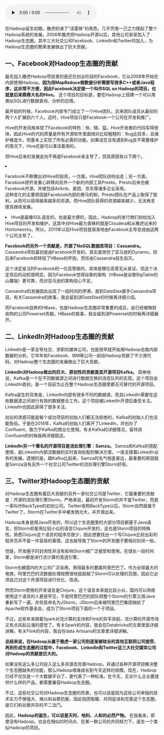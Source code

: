 <audio id="audio" title="076 | 社交公司们的大数据贡献" controls="" preload="none"><source id="mp3" src="https://static001.geekbang.org/resource/audio/f4/dc/f432e55591c6e67a1a8f2af57dae16dc.mp3"></audio>

在Hadoop诞生初期，雅虎扮演了“活雷锋”的角色，几乎凭借一己之力撑起了整个Hadoop系统的发展。2006年雅虎把Hadoop开源以后，其他公司渐渐加入了Hadoop生态圈，其中三大社交公司Facebook、LinkedIn和Twitter的加入，为Hadoop生态圈的繁荣发展做出了巨大贡献。

## 一、Facebook对Hadoop生态圈的贡献

最先加入雅虎Hadoop项目里的是还在创业阶段的Facebook，它从2008年开始在内部使用Hadoop。**因为用MapReduce做数据分析需要写很多C++或者Java程序，这非常不方便，因此Facebook决定做一个叫作SQL on Hadoop的项目，也就是后来鼎鼎大名的Hive。** 这个项目的目标是，要在Hadoop上搭建一个可以用类似SQL进行数据查询、分析的应用。

最开始的时候，Facebook内部专门成立了一个Hive团队，后来团队成员从最初的两个人扩展到六个人。这时，Hive项目只是Facebook一个公司在开发和推广。

Hive的开发风格体现了Facebook的特色：快、糙、猛。Hive开发者的代码写得很快，因此Hive的代码质量是所有开源软件里面相对比较粗糙的：Bug比较多，且维护难度大，但基本上实现了所有必需的功能。如果说在没有遇到Bug且不需要维护的情况下，Hive还是可以凑活着用的。

但Hive后来的发展走向不再是Facebook来主导了，究其原因有以下两个。

<li>
<p>Facebook不断撤出对Hive的投资。一方面，Hive团队纷纷出走；另一方面，Facebook把开发重心转移向另外一个新的内部工具Presto。Presto后来也被Facebook开源，并被包括Airbnb、美团、京东等诸多企业采用。<br />
这种变化的主要原因是Facebook内部的赛马机制，Presto团队在产品上取得了胜利，从而可以获得越来越多的资源。而Hive团队获得的资源越来越少，无法再支撑其继续发展。</p>
</li>
<li>
Hive是最像SQL语言的，也是最方便的，因此，Hadoop的发行商们纷纷加入Hive项目的开发和维护，这其中对Hive最为青睐的就是Cloudera和从雅虎出来的Hortonworks。所以，2011年以后Hive项目就渐渐地由Facebook主导变成由这两个公司主导了。
</li>

**Facebook的另外一个贡献是，开源了NoSQL数据库项目：Cassandra。** Cassandra项目最初是由Facebook开发的，其实是效仿了亚马逊的Dynamo。但后来Facebook却转投了HBase的怀抱，而任由Cassandra自生自灭。

这个决定是当时Facebook的一位高管做的，具体是哪位高管无从查证，但这个决定背后的动机很明显，因为Facebook觉得谷歌的架构（HBase是谷歌BigTable的山寨版）更可靠，而对亚马逊的架构信心不足。

Cassandra的发展因此出现了一段时间的停滞，直到DataStax接手Cassandra项目。有关Cassandra的故事，我会留到讲DataStax的时候再详细介绍。

而Facebook投奔的HBase，也是Hadoop生态圈非常重要的成员，由已经被微软收购的公司Powerset贡献。HBase的故事，我会留到讲Powerset的时候再详细展开。

## 二、LinkedIn对Hadoop生态圈的贡献

LinkedIn是一家主导社交、求职的媒体公司，也是很早就开始用Hadoop去做内部数据的分析。它早年和Facebook、IBM等公司一起给Hadoop贡献了不少源代码，对Hadoop整个生态圈的发展做出了巨大贡献。

**LinkedIn对Hadoop做出的巨大、原创性的贡献是其开源项目Kafka。** 简单地说，Kafka是一个在不同数据源之间进行数据交换的消息队列的实现。这个项目由LinkedIn首创，是一个目前为止在整个Hadoop生态圈里都无可替代的开源项目。

Kafka诞生的背景是，LinkedIn内部有很多不同的数据源，而且LinkedIn需要在这些数据源之间进行有效的数据整合工作。这个项目被LinkedIn开源后备受关注，LinkedIn也因此获得了很多关注。

创业的诱惑可能是每个成功项目的创始人们都无法拒绝的，Kafka的创始人们也没能免俗。于是在2014年，Kafka的创始人们离开了LinkedIn，并创办了Confluent，致力于Kafka的商业化使用。有关Kafka的详细情况，留待讲Confluent的时候我再详细叙述。

**LinkedIn另一个著名的开源项目是流处理引擎：Samza。** Samza和Kafka的搭配使用，是LinkedIn内部流数据的实时查询标配的解决方案，一直支撑着LinkedIn业务的发展。遗憾的是，跟Kafka比起来，Samza的名气相差甚远，最重要的原因就是Samza没有另外一个社交公司Twitter的流处理引擎Storm好用。

## 三、Twitter对Hadoop生态圈的贡献

对Hadoop生态圈有着巨大贡献的另外一家社交公司是Twitter，它最重要的贡献是：开源的流处理引擎Storm。严格来说，最初开发Storm的并不是Twitter，而是一家叫作BackType的初创公司。Twitter收购BackType以后，Storm自然就属于Twitter了。Storm在Twitter手中被发扬光大，并开源出来。

Hadoop本身是用Java开发的，所以这个生态圈里的大部分项目都基于Java语言，但Storm却是用比较小众的语言Clojure开发的，这也是Storm项目的特殊性。熟悉Clojure这个语言的程序员很少，因此想要找出一个写Clojure比较出彩的程序员并不是一件容易的事情，这也就导致了Storm的开发圈子要相对封闭一些。

但是，开发圈子的封闭性并没有影响Storm被广泛接受和使用。在很长一段时间里，Storm都是进行流计算的首选引擎。

Storm也被国内的大公司广泛采用，用得最多的要属阿里巴巴了。作为全球最大的电商，阿里巴巴的流数据处理规模很快就超越了Storm可以处理的范围，因此它必须自己对这个开源项目进行优化、改进。

然而Storm使用的开发语言是Clojure，这个语言本来就比较小众，国内可以熟练使用这个语言的人更是罕见，于是阿里巴巴的团队把整个Storm的引擎又用Java重新写了一遍，并将其命名为JStorm。JStorm后来被阿里巴巴集团捐给了Apache软件基金会，成为了Storm项目下面的一个子项目。

不过，近些年来随着Spark对流计算的支持和Flink的异军突起，流计算的开源市场又有点风起云涌的感觉了。有关Spark的内容，我会在Databricks的文章里面详细讲解。有关Flink的内容，我会在data Artisans的文章里详细讲解。

**总结来说，在Hadoop从属于雅虎一家公司到逐渐被硅谷的其他互联网公司接受、再到形成生态圈的过程中，Facebook、LinkedIn和Twitter这三大社交媒体公司对Hadoop的贡献是巨大的。**

如果没有这么多公司投入这么多资源去完善Hadoop，并通过各种开源项目解决整个生态圈缺失的功能，那么Hadoop很难成长到今天这样的规模。现在，Hadoop已经不仅仅是一个大数据平台了，更代表了一种标准。在今天，无论什么企业要提供什么样的产品，都需要兼容Hadoop生态圈。

不过，这些社交公司对Hadoop生态圈的热衷，也可以说是因为这些公司单独的技术实力不够强大、难以和谷歌抗衡，因此抱团取暖、共同促进和完善这个生态圈，是它们和谷歌并存的不二法门。

因此，**Hadoop的诞生，可以说是天时、地利、人和的必然产物。** 在我看来，即使没有Hadoop，也会在相似的时间点、在某一群公司的共同努力下，诞生一个类似Hadoop的项目。


